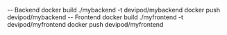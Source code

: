 -- Backend
docker build ./mybackend -t devipod/mybackend
docker push devipod/mybackend
-- Frontend
docker build ./myfrontend -t devipod/myfrontend
docker push devipod/myfrontend